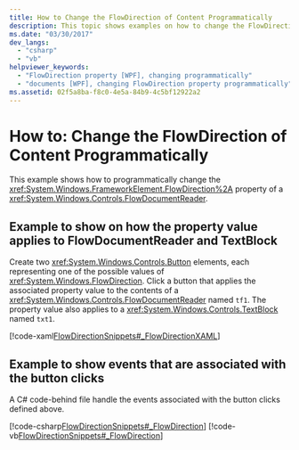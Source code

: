 ```yaml
---
title: How to Change the FlowDirection of Content Programmatically
description: This topic shows examples on how to change the FlowDirection of content programmatically 
ms.date: "03/30/2017"
dev_langs: 
  - "csharp"
  - "vb"
helpviewer_keywords: 
  - "FlowDirection property [WPF], changing programmatically"
  - "documents [WPF], changing FlowDirection property programmatically"
ms.assetid: 02f5a8ba-f8c0-4e5a-84b9-4c5bf12922a2
---
```

# How to: Change the FlowDirection of Content Programmatically

This example shows how to programmatically change the <xref:System.Windows.FrameworkElement.FlowDirection%2A> property of a <xref:System.Windows.Controls.FlowDocumentReader>.  
  
## Example to show on how the property value applies to FlowDocumentReader and TextBlock
  
 Create two <xref:System.Windows.Controls.Button> elements, each representing one of the possible values of <xref:System.Windows.FlowDirection>. Click a button that applies the associated property value to the contents of a <xref:System.Windows.Controls.FlowDocumentReader> named `tf1`. The property value also applies to a <xref:System.Windows.Controls.TextBlock> named `txt1`.  
  
 [!code-xaml[FlowDirectionSnippets#_FlowDirectionXAML](~/samples/snippets/csharp/VS_Snippets_Wpf/FlowDirectionSnippets/CSharp/Window1.xaml#_flowdirectionxaml)]  
  
## Example to show events that are associated with the button clicks
  
A C# code-behind file handle the events associated with the button clicks defined above.
  
 [!code-csharp[FlowDirectionSnippets#_FlowDirection](~/samples/snippets/csharp/VS_Snippets_Wpf/FlowDirectionSnippets/CSharp/Window1.xaml.cs#_flowdirection)]
 [!code-vb[FlowDirectionSnippets#_FlowDirection](~/samples/snippets/visualbasic/VS_Snippets_Wpf/FlowDirectionSnippets/VisualBasic/Window1.xaml.vb#_flowdirection)]
